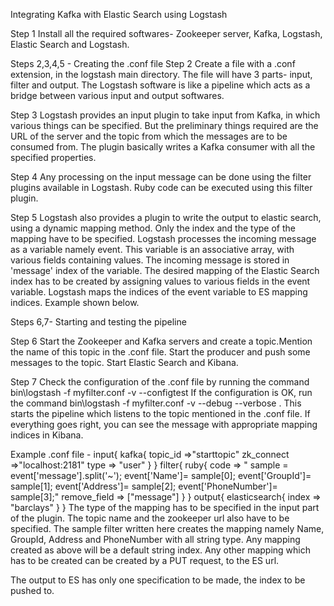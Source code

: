 Integrating Kafka with Elastic Search using Logstash

Step 1
Install all the required softwares- Zookeeper server, Kafka, Logstash, Elastic Search and Logstash.

Steps 2,3,4,5 - Creating the .conf file
Step 2
Create a file with a .conf extension, in the logstash main directory. The file will have 3 parts- input, filter and output. The Logstash software is like a pipeline which acts as a bridge between various input and output softwares. 

Step 3
Logstash provides an input plugin to take input from Kafka, in which various things can be specified. But the preliminary things required are the URL of the server and the topic from which the messages are to be consumed from. The plugin basically writes a Kafka consumer with all the specified properties.

Step 4
Any processing on the input message can be done using the filter plugins available in Logstash. Ruby code can be executed using this filter plugin.

Step 5
Logstash also provides a plugin to write the output to elastic search, using a dynamic mapping method. Only the index and the type of the mapping have to be specified. Logstash processes the incoming message as a variable namely event. This variable is an associative array, with various fields containing values. The incoming message is stored in 'message' index of the variable. The desired mapping of the Elastic Search index has to be created by assigning values to various fields in the event variable. Logstash maps the indices of the event variable to ES mapping indices. Example shown below.

Steps 6,7- Starting and testing the pipeline

Step 6
Start the Zookeeper and Kafka servers and create a topic.Mention the name of this topic in the .conf file. Start the producer and push some messages to the topic. Start Elastic Search and Kibana.

Step 7
Check the configuration of the .conf file by running the command bin\logstash -f myfilter.conf -v --configtest
If the configuration is OK, run the command bin\logstash -f myfilter.conf -v --debug --verbose . This starts the pipeline which listens to the topic mentioned in the .conf file. If everything goes right, you can see the message with appropriate mapping indices in Kibana.

Example .conf file - 
input{
	kafka{
		topic_id =>"starttopic"
		zk_connect =>"localhost:2181"
		type => "user"
	}
}
filter{
	ruby{
		code =>	"
			sample = event['message'].split('~');
			event['Name']= sample[0];
			event['GroupId']= sample[1];
			event['Address']= sample[2];
			event['PhoneNumber']= sample[3];" 
		remove_field => ["message"]
	}
}
output{
	elasticsearch{
		index => "barclays"
	}
}
The type of the mapping has to be specified in the input part of the plugin. The topic name and the zookeeper url also have to be specified. The sample filter written here creates the mapping namely Name, GroupId, Address and PhoneNumber with all string type. Any mapping created as above will be a default string index. Any other mapping which has to be created can be created by a PUT request, to the ES url. 

The output to ES has only one specification to be made, the index to be pushed to. 
